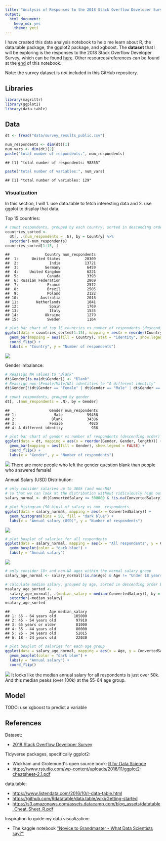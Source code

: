 ```yaml
---
title: "Analysis of Responses to the 2018 Stack Overflow Developer Survey"
output: 
  html_document: 
    keep_md: yes
    theme: yeti
---
```

I have created this data analysis notebook to help me learn about R, the data.table package, the ggplot2 package, and xgboost. The **dataset** that I will be exploring is the responses to the 2018 Stack Overflow Developer Survey, which can be found [here][data]. Other resources/references can be found at the [end](#references) of this notebook. 

Note: the survey dataset is _not_ included in this GitHub repository.

## Libraries

```r
library(magrittr)
library(ggplot2)
library(data.table)
```

## Data

```r
dt <- fread("data/survey_results_public.csv")
```


```r
num_respondents <- dim(dt)[1]
num_vars <- dim(dt)[2]
paste("total number of respondents:", num_respondents)
```

```
## [1] "total number of respondents: 98855"
```

```r
paste("total number of variables:", num_vars)
```

```
## [1] "total number of variables: 129"
```

### Visualization
In this section, I will 1. use data.table to fetch interesting data and 2. use ggplot to display that data.

Top 15 countries:

```r
# count respondents, grouped by each country, sorted in descending order
countries_sorted <- 
  dt[, .(num_respondents = .N), by = Country] %>%
  setorder(-num_respondents)
countries_sorted[1:15, ]
```

```
##                Country num_respondents
##  1:      United States           20309
##  2:              India           13721
##  3:            Germany            6459
##  4:     United Kingdom            6221
##  5:             Canada            3393
##  6: Russian Federation            2869
##  7:             France            2572
##  8:             Brazil            2505
##  9:             Poland            2122
## 10:          Australia            2018
## 11:        Netherlands            1841
## 12:              Spain            1769
## 13:              Italy            1535
## 14:            Ukraine            1279
## 15:             Sweden            1164
```

```r
# plot bar chart of top 15 countries vs number of respondents (descending order) 
ggplot(data = countries_sorted[1:15], mapping = aes(x = reorder(Country, num_respondents), y = num_respondents)) +
  geom_bar(mapping = aes(fill = Country), stat = "identity", show.legend = FALSE) +
  coord_flip() +
  labs(x = "Country", y = "Number of respondents")
```

![](notebook_files/figure-html/unnamed-chunk-4-1.png)<!-- -->

Gender imbalance:

```r
# Reassign NA values to "Blank"
dt$Gender[is.na(dt$Gender)] <- "Blank"
# Reassign non-[Female/Male/NA] identities to "A different identity"
dt$Gender[!(dt$Gender == "Female" | dt$Gender == "Male" | dt$Gender == "Blank")] <- "A different identity"

# count respondents, grouped by gender
dt[, .(num_respondents = .N), by = Gender]
```

```
##                  Gender num_respondents
## 1:                 Male           59458
## 2:                Blank           34386
## 3:               Female            4025
## 4: A different identity             986
```

```r
# plot bar chart of gender vs number of respondents (descending order)
ggplot(data = dt, mapping = aes(x = reorder(Gender, Gender, length))) +
  geom_bar(mapping = aes(fill = Gender), show.legend = FALSE) +
  coord_flip() +
  labs(x = "Gender", y = "Number of respondents")
```

![](notebook_files/figure-html/unnamed-chunk-5-1.png)<!-- -->
There are more people who left the gender question blank than people who answered female!

Annual Salary (USD) Distribution:

```r
# only consider salaries up to 300k (and non-NA)
# so that we can look at the distribution without ridiculously high outliers (e.g. 2M)
salary_normal <- dt[ConvertedSalary <= 300000 & !is.na(ConvertedSalary)]

# plot histogram (50 bins) of salary vs num. respondents
ggplot(data = salary_normal, mapping = aes(x = ConvertedSalary)) +
  geom_histogram(bins = 50, fill = "dark blue") +
  labs(x = "Annual salary (USD)", y = "Number of respondents")
```

![](notebook_files/figure-html/unnamed-chunk-6-1.png)<!-- -->

```r
# plot boxplot of salaries for all respondents
ggplot(data = salary_normal, mapping = aes(x = "All respondents", y = ConvertedSalary)) +
  geom_boxplot(color = "dark blue") +
  labs(y = "Annual salary")
```

![](notebook_files/figure-html/unnamed-chunk-6-2.png)<!-- -->

```r
# only consider 18+ and non-NA ages within the normal salary group
salary_age_normal <- salary_normal[!is.na(Age) & Age != "Under 18 years old"]

# calculate median salary, grouped by age, sorted in descending order by median salary
msalary_age_sorted <-
  salary_age_normal[, .(median_salary = median(ConvertedSalary)), by = Age] %>%
  setorder(-median_salary)
msalary_age_sorted
```

```
##                  Age median_salary
## 1: 55 - 64 years old        105000
## 2: 45 - 54 years old         97910
## 3: 65 years or older         81000
## 4: 35 - 44 years old         80000
## 5: 25 - 34 years old         52015
## 6: 18 - 24 years old         22030
```

```r
# plot boxplot of salaries for each age group
ggplot(data = salary_age_normal, mapping = aes(x = Age, y = ConvertedSalary)) +
  geom_boxplot(color = "dark blue") +
  labs(y = "Annual salary") +
  coord_flip()
```

![](notebook_files/figure-html/unnamed-chunk-6-3.png)<!-- -->
It looks like the median annual salary for all respondents is just over 50k. And this median peaks (over 100k) at the 55-64 age group.


## Model
TODO: use xgboost to predict a variable

## References
Dataset:

* [2018 Stack Overflow Developer Survey][data]

Tidyverse packages, specifically ggplot2:

* Wickham and Grolemund's open source book: [R for Data Science](http://r4ds.had.co.nz/index.html)
* https://www.rstudio.com/wp-content/uploads/2016/11/ggplot2-cheatsheet-2.1.pdf

data.table:

* https://www.listendata.com/2016/10/r-data-table.html
* https://github.com/Rdatatable/data.table/wiki/Getting-started
* https://s3.amazonaws.com/assets.datacamp.com/blog_assets/datatable_Cheat_Sheet_R.pdf

Inspiration to guide my data visualization:

* The kaggle notebook ["Novice to Grandmaster - What Data Scientists say?"](https://www.kaggle.com/ash316/novice-to-grandmaster/notebook)


[data]: https://insights.stackoverflow.com/survey
